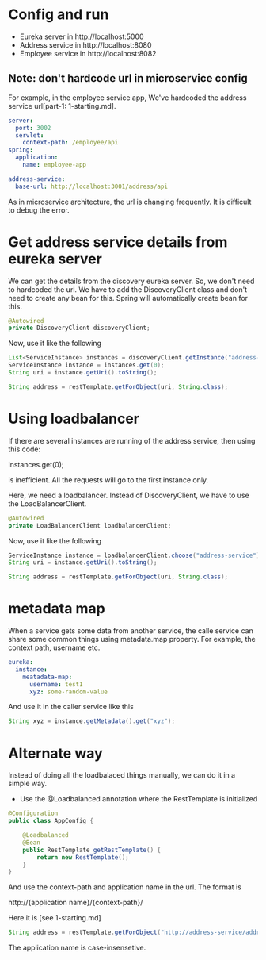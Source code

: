 # Config and run
* Eureka server in http://localhost:5000
* Address service in http://localhost:8080
* Employee service in http://localhost:8082

## Note: don't hardcode url in microservice config

For example, in the employee service app, We've hardcoded the address service url[part-1: 1-starting.md].
```yaml
server:
  port: 3002
  servlet:
    context-path: /employee/api
spring:
  application:
    name: employee-app

address-service:
  base-url: http://localhost:3001/address/api
```
As in microservice architecture, the url is changing frequently. It is difficult to debug the error.

# Get address service details from eureka server
We can get the details from the discovery eureka server. So, we don't need to hardcoded the url. We have to add the DiscoveryClient class and don't need to create any bean for this. Spring will automatically create bean for this.

```java
@Autowired
private DiscoveryClient discoveryClient;
```

Now, use it like the following

```java
List<ServiceInstance> instances = discoveryClient.getInstance("address-service");
ServiceInstance instance = instances.get(0);
String uri = instance.getUri().toString();

String address = restTemplate.getForObject(uri, String.class);
```

# Using loadbalancer
If there are several instances are running of the address service, then using this code:

instances.get(0);

is inefficient. All the requests will go to the first instance only.

Here, we need a loadbalancer. Instead of DiscoveryClient, we have to use the LoadBalancerClient.
```java
@Autowired
private LoadBalancerClient loadbalancerClient;
```
Now, use it like the following

```java
ServiceInstance instance = loadbalancerClient.choose("address-service");
String uri = instance.getUri().toString();

String address = restTemplate.getForObject(uri, String.class);
```

# metadata map
When a service gets some data from another service, the calle service can share some common things using metadata.map property. For example, the context path, username etc.
```yaml
eureka:
  instance:
    meatadata-map:
      username: test1
      xyz: some-random-value
```

And use it in the caller service like this
```java
String xyz = instance.getMetadata().get("xyz");
```

# Alternate way
Instead of doing all the loadbalaced things manually, we can do it in a simple way.
* Use the @Loadbalanced annotation where the RestTemplate is initialized
```java
@Configuration
public class AppConfig {

    @Loadbalanced
    @Bean
    public RestTemplate getRestTemplate() {
        return new RestTemplate();
    }
}
```

And use the context-path and application name in the url. The format is

http://{application name}/{context-path}/

Here it is [see 1-starting.md]

```java
String address = restTemplate.getForObject("http://address-service/address/api", String.class);
```

The application name is case-insensetive.
